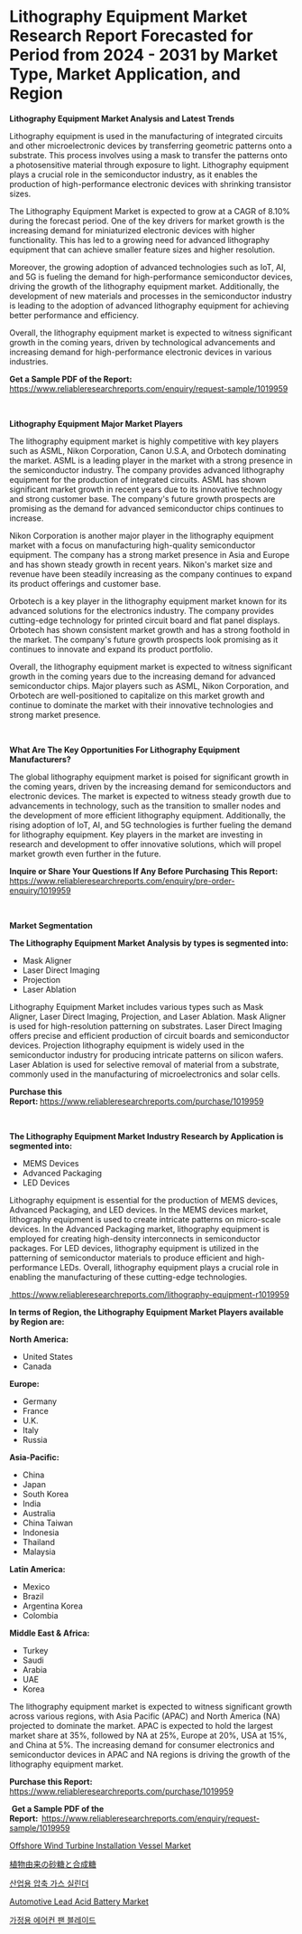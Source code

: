 <p><h1>Lithography Equipment Market Research Report Forecasted for Period from 2024 -  2031 by Market Type, Market Application, and Region</h1></p><p><strong>Lithography Equipment Market Analysis and Latest Trends</strong></p>
<p><p>Lithography equipment is used in the manufacturing of integrated circuits and other microelectronic devices by transferring geometric patterns onto a substrate. This process involves using a mask to transfer the patterns onto a photosensitive material through exposure to light. Lithography equipment plays a crucial role in the semiconductor industry, as it enables the production of high-performance electronic devices with shrinking transistor sizes.</p><p>The Lithography Equipment Market is expected to grow at a CAGR of 8.10% during the forecast period. One of the key drivers for market growth is the increasing demand for miniaturized electronic devices with higher functionality. This has led to a growing need for advanced lithography equipment that can achieve smaller feature sizes and higher resolution.</p><p>Moreover, the growing adoption of advanced technologies such as IoT, AI, and 5G is fueling the demand for high-performance semiconductor devices, driving the growth of the lithography equipment market. Additionally, the development of new materials and processes in the semiconductor industry is leading to the adoption of advanced lithography equipment for achieving better performance and efficiency.</p><p>Overall, the lithography equipment market is expected to witness significant growth in the coming years, driven by technological advancements and increasing demand for high-performance electronic devices in various industries.</p></p>
<p><strong>Get a Sample PDF of the Report:&nbsp;</strong> <a href="https://www.reliableresearchreports.com/enquiry/request-sample/1019959">https://www.reliableresearchreports.com/enquiry/request-sample/1019959</a></p>
<p>&nbsp;</p>
<p><strong>Lithography Equipment Major Market Players</strong></p>
<p><p>The lithography equipment market is highly competitive with key players such as ASML, Nikon Corporation, Canon U.S.A, and Orbotech dominating the market. ASML is a leading player in the market with a strong presence in the semiconductor industry. The company provides advanced lithography equipment for the production of integrated circuits. ASML has shown significant market growth in recent years due to its innovative technology and strong customer base. The company's future growth prospects are promising as the demand for advanced semiconductor chips continues to increase.</p><p>Nikon Corporation is another major player in the lithography equipment market with a focus on manufacturing high-quality semiconductor equipment. The company has a strong market presence in Asia and Europe and has shown steady growth in recent years. Nikon's market size and revenue have been steadily increasing as the company continues to expand its product offerings and customer base.</p><p>Orbotech is a key player in the lithography equipment market known for its advanced solutions for the electronics industry. The company provides cutting-edge technology for printed circuit board and flat panel displays. Orbotech has shown consistent market growth and has a strong foothold in the market. The company's future growth prospects look promising as it continues to innovate and expand its product portfolio.</p><p>Overall, the lithography equipment market is expected to witness significant growth in the coming years due to the increasing demand for advanced semiconductor chips. Major players such as ASML, Nikon Corporation, and Orbotech are well-positioned to capitalize on this market growth and continue to dominate the market with their innovative technologies and strong market presence.</p></p>
<p>&nbsp;</p>
<p><strong>What Are The Key Opportunities For Lithography Equipment Manufacturers?</strong></p>
<p><p>The global lithography equipment market is poised for significant growth in the coming years, driven by the increasing demand for semiconductors and electronic devices. The market is expected to witness steady growth due to advancements in technology, such as the transition to smaller nodes and the development of more efficient lithography equipment. Additionally, the rising adoption of IoT, AI, and 5G technologies is further fueling the demand for lithography equipment. Key players in the market are investing in research and development to offer innovative solutions, which will propel market growth even further in the future.</p></p>
<p><strong>Inquire or Share Your Questions If Any Before Purchasing This Report:</strong> <a href="https://www.reliableresearchreports.com/enquiry/pre-order-enquiry/1019959">https://www.reliableresearchreports.com/enquiry/pre-order-enquiry/1019959</a></p>
<p>&nbsp;</p>
<p><strong>Market Segmentation</strong></p>
<p><strong>The Lithography Equipment Market Analysis by types is segmented into:</strong></p>
<p><ul><li>Mask Aligner</li><li>Laser Direct Imaging</li><li>Projection</li><li>Laser Ablation</li></ul></p>
<p><p>Lithography Equipment Market includes various types such as Mask Aligner, Laser Direct Imaging, Projection, and Laser Ablation. Mask Aligner is used for high-resolution patterning on substrates. Laser Direct Imaging offers precise and efficient production of circuit boards and semiconductor devices. Projection lithography equipment is widely used in the semiconductor industry for producing intricate patterns on silicon wafers. Laser Ablation is used for selective removal of material from a substrate, commonly used in the manufacturing of microelectronics and solar cells.</p></p>
<p><strong>Purchase this Report:&nbsp;</strong><a href="https://www.reliableresearchreports.com/purchase/1019959">https://www.reliableresearchreports.com/purchase/1019959</a></p>
<p>&nbsp;</p>
<p><strong>The Lithography Equipment Market Industry Research by Application is segmented into:</strong></p>
<p><ul><li>MEMS Devices</li><li>Advanced Packaging</li><li>LED Devices</li></ul></p>
<p><p>Lithography equipment is essential for the production of MEMS devices, Advanced Packaging, and LED devices. In the MEMS devices market, lithography equipment is used to create intricate patterns on micro-scale devices. In the Advanced Packaging market, lithography equipment is employed for creating high-density interconnects in semiconductor packages. For LED devices, lithography equipment is utilized in the patterning of semiconductor materials to produce efficient and high-performance LEDs. Overall, lithography equipment plays a crucial role in enabling the manufacturing of these cutting-edge technologies.</p></p>
<p><a href="https://www.reliableresearchreports.com/lithography-equipment-r1019959">&nbsp;https://www.reliableresearchreports.com/lithography-equipment-r1019959</a></p>
<p><strong>In terms of Region, the Lithography Equipment Market Players available by Region are:</strong></p>
<p>
    <p> <strong> North America: </strong>
        <ul>
            <li>United States</li>
            <li>Canada</li>
        </ul>
        </p> 
    <p> <strong> Europe: </strong>
        <ul>
            <li>Germany</li>
            <li>France</li>
            <li>U.K.</li>
            <li>Italy</li>
            <li>Russia</li>
        </ul>
        </p> 
    <p> <strong> Asia-Pacific: </strong>
        <ul>
            <li>China</li>
            <li>Japan</li>
            <li>South Korea</li>
            <li>India</li>
            <li>Australia</li>
            <li>China Taiwan</li>
            <li>Indonesia</li>
            <li>Thailand</li>
            <li>Malaysia</li>
        </ul>
        </p> 
    <p> <strong> Latin America: </strong>
        <ul>
            <li>Mexico</li>
            <li>Brazil</li>
            <li>Argentina Korea</li>
            <li>Colombia</li>
        </ul>
        </p> 
    <p> <strong> Middle East & Africa: </strong>
        <ul>
            <li>Turkey</li>
            <li>Saudi</li>
            <li>Arabia</li>
            <li>UAE</li>
            <li>Korea</li>
        </ul>
    </p>
    </p>
<p><p>The lithography equipment market is expected to witness significant growth across various regions, with Asia Pacific (APAC) and North America (NA) projected to dominate the market. APAC is expected to hold the largest market share at 35%, followed by NA at 25%, Europe at 20%, USA at 15%, and China at 5%. The increasing demand for consumer electronics and semiconductor devices in APAC and NA regions is driving the growth of the lithography equipment market.</p></p>
<p><strong>Purchase this Report: </strong><a href="https://www.reliableresearchreports.com/purchase/1019959">https://www.reliableresearchreports.com/purchase/1019959</a></p>
<p>&nbsp;<strong>Get a Sample PDF of the Report:&nbsp;&nbsp;</strong><a href="https://www.reliableresearchreports.com/enquiry/request-sample/1019959">https://www.reliableresearchreports.com/enquiry/request-sample/1019959</a></p>
<p><strong></strong></p>
<p><p><a href="https://github.com/SheilaBruen2023/Market-Research-Report-List-1/blob/main/offshore-wind-turbine-installation-vessel-market.md">Offshore Wind Turbine Installation Vessel Market</a></p><p><a href="https://github.com/marbadji/Market-Research-Report-List-2/blob/main/4786942151884.md">植物由来の砂糖と合成糖</a></p><p><a href="https://github.com/amuji413411/Market-Research-Report-List-1/blob/main/8434083161788.md">산업용 압축 가스 실린더</a></p><p><a href="https://github.com/marthawweekle/Market-Research-Report-List-1/blob/main/automotive-lead-acid-battery-market.md">Automotive Lead Acid Battery Market</a></p><p><a href="https://github.com/risastia4/Market-Research-Report-List-1/blob/main/4956747161789.md">가정용 에어컨 팬 블레이드</a></p></p>
